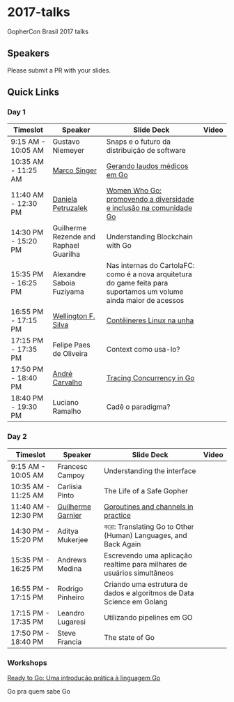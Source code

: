# 2017-talks
GopherCon Brasil 2017 talks

## Speakers
Please submit a PR with your slides.

## Quick Links

### Day 1

| Timeslot    | Speaker     | Slide Deck | Video | 
| ----------- | ----------- | ---------- | ----- | 
| 9:15 AM - 10:05 AM | Gustavo Niemeyer | Snaps e o futuro da distribuição de software | |
| 10:35 AM - 11:25 AM | [Marco Singer](https://github.com/marcosinger) | [Gerando laudos médicos em Go](https://github.com/gopherconbr/2017-talks/blob/master/gerando_laudos_medicos_em_go.pdf) | |
| 11:40 AM - 12:30 PM | [Daniela Petruzalek](https://github.com/danicat) | [Women Who Go: promovendo a diversidade e inclusão na comunidade Go](https://speakerdeck.com/danicat/wwg-promoting-diversity-and-inclusion-in-the-go-community) | |
| 14:30 PM - 15:20 PM | Guilherme Rezende and Raphael Guarilha | Understanding Blockchain with Go | |
| 15:35 PM - 16:25 PM | Alexandre Saboia Fuziyama | Nas internas do CartolaFC: como é a nova arquitetura do game feita para suportamos um volume ainda maior de acessos | |
| 16:55 PM - 17:15 PM | [Wellington F. Silva](http://wfsilva.com) | [Contêineres Linux na unha](https://speakerdeck.com/wsilva/linux-conteineres-na-unha-gophercon-brasil-2017) | |
| 17:15 PM - 17:35 PM | Felipe Paes de Oliveira | Context como usa-lo? | |
| 17:50 PM - 18:40 PM | [André Carvalho](https://github.com/andrestc) | [Tracing Concurrency in Go](https://github.com/gopherconbr/2017-talks/blob/master/go-execution-tracer.pdf) | |
| 18:40 PM - 19:30 PM | Luciano Ramalho | Cadê o paradigma? | |

### Day 2

| Timeslot    | Speaker     | Slide Deck | Video |
| ----------- | ----------- | ---------- | ----- |
| 9:15 AM - 10:05 AM | Francesc Campoy | Understanding the interface | |
| 10:35 AM - 11:25 AM | Carlisia Pinto | The Life of a Safe Gopher | |
| 11:40 AM - 12:30 PM | [Guilherme Garnier](https://github.com/ggarnier) | [Goroutines and channels in practice](https://github.com/gopherconbr/2017-talks/blob/master/goroutines-and-channels-in-practice.pdf) | |
| 14:30 PM - 15:20 PM | Aditya Mukerjee | করো: Translating Go to Other (Human) Languages, and Back Again | |
| 15:35 PM - 16:25 PM | Andrews Medina | Escrevendo uma aplicação realtime para milhares de usuários simultâneos | |
| 16:55 PM - 17:15 PM | Rodrigo Pinheiro | Criando uma estrutura de dados e algoritmos de Data Science em Golang | |
| 17:15 PM - 17:35 PM | Leandro Lugaresi | Utilizando pipelines em GO | |
| 17:50 PM - 18:40 PM | Steve Francia | The state of Go | |

### Workshops

[Ready to Go: Uma introdução prática à linguagem Go](https://github.com/ellenkorbes/ready-to-go)

Go pra quem sabe Go
